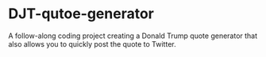 # DJT-qutoe-generator

A follow-along coding project creating a Donald Trump quote generator that also allows you to quickly post the quote to Twitter.
